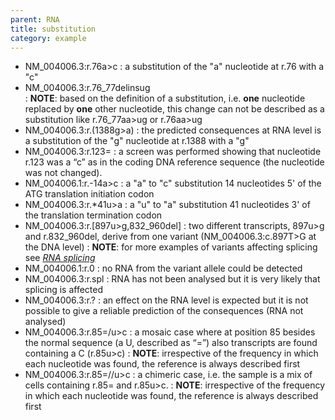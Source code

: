 ```yaml
---
parent: RNA
title: substitution
category: example
---
```


*	NM_004006.3:r.76a>c
	:	a substitution of the "a" nucleotide at r.76 with a "c"
*	NM_004006.3:r.76\_77delinsug  
	:	**NOTE**:	based on the definition of a substitution, i.e. **one** nucleotide replaced by **one** other nucleotide, this change can not be described as a substitution like r.76\_77aa>ug or r.76aa>ug
*	NM_004006.3:r.(1388g>a)
	:	the predicted consequences at RNA level is a substitution of the "g" nucleotide at r.1388 with a "g"
*	NM_004006.3:r.123=
	:	a screen was performed showing that nucleotide r.123 was a “c” as in the coding DNA reference sequence (the nucleotide was not changed).
*	NM_004006.1:r.-14a>c
	:	a "a" to "c" substitution 14 nucleotides 5' of the ATG translation initiation codon
*	NM_004006.3:r.\*41u>a
	:	a "u" to "a" substitution 41 nucleotides 3' of the translation termination codon
*	NM_004006.3:r.[897u>g,832\_960del]
	:	two different transcripts, 897u>g and r.832_960del, derive from one variant (NM\_004006.3:c.897T>G at the DNA level)
	:	**NOTE**:	for more examples of variants affecting splicing see [_RNA splicing_](/recommendations/RNA/variant/splicing/)
*	NM_004006.1:r.0
	:	no RNA from the variant allele could be detected
*	NM_004006.3:r.spl
	:	RNA has not been analysed but it is very likely that splicing is affected
*	NM_004006.3:r.?
	:	an effect on the RNA level is expected but it is not possible to give a reliable prediction of the consequences (RNA not analysed)
*	NM_004006.3:r.85=/u>c
	:	a mosaic case where at position 85 besides the normal sequence (a U, described as “=”) also transcripts are found containing a C (r.85u>c)
	:	**NOTE**: irrespective of the frequency in which each nucleotide was found, the reference is always described first
*	NM_004006.3:r.85=//u>c
	:	a chimeric case, i.e. the sample is a mix of cells containing r.85= and r.85u>c.
	:	**NOTE**: irrespective of the frequency in which each nucleotide was found, the reference is always described first
